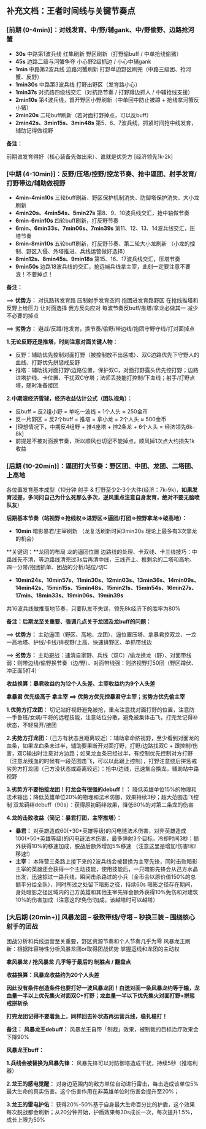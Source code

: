 ## **补充文档：王者时间线与关键节奏点**

### **[前期 (0-4min)]：对线发育、中/野/辅gank、中/野偷野、边路抢河蟹**
- **30s** 中路第1波兵线 红隼刷新 野区刷新（打野偷buff / 中单抢线偷猪）
- **45s** 边路二级与河蟹争夺 小心野2级抓边 / 小心中辅gank
- **1min** 中路第2波兵线 边路河蟹刷新 打野单边野区刷完（中路三级团、抢河蟹、反野） 
- **1min30s** 中路第3波兵线 打野出野区（发育路小心）
- **1min37s** 对抗路四级线交汇（对抗路节奏 / 打野蹲边抓人 / 中辅抢线支援）
- **2min10s** 第4波兵线，首开野区小野刷新（中单回中防止被蹲 + 抢线拿河蟹反小猪）
- **2min20s** 二轮buff刷新（若对面打野掉点，可以反buff）
- **2min42s、3min15s、3min48s** 第5、6、7波兵线，抓紧时间抢中线发育，辅助记得做视野

**备注：**

前期谁发育得好（核心装备先做出来）、谁就是优势方 [经济领先1k-2k]

### **[中期 (4-10min)]：反野/压塔/控野/控龙节奏、抢中逼团、射手发育/打野带边/辅助做视野**
- **4min-4min10s** 三轮buff刷新、野区保护机制消失、防御塔保护消失、大小龙刷新 
- **4min20s、4min54s、5min27s** 第8、9、10波兵线交汇，抢中轴做节奏
- **6min-6min10s** 四轮buff刷新，打反野节奏
- **6min、6min33s、7min06s、7min39s** 第11、12、13、14波兵线交汇，压塔节奏
- **8min-8min10s** 五轮buff刷新，打反野节奏、第二轮大小龙刷新
（小龙的控制、野区入侵、外塔推进、兵线运营做好选择）
- **8min12s、8min45s、9min18s** 第15、16、17波兵线交汇，压塔节奏
- **9min50s** 边路18波兵线的交汇，抢远端兵线拿主宰，此刻一定要注意不要浪！不要掉点！

**备注：**

==> **优势方：** 对抗路转发育路 压制射手发育空间 抱团进发育路野区 在抢线推塔和反野上给压力 让对面选择 我方反向应对 每波节奏反buff/推塔/拿龙必做其一 减少不必要的掉点

==> **劣势方：** 避战/反蹲/抢发育，换节奏/偷野/带边线/抱团守野守线/打对面掉点

**1.无论反野还是推塔，时刻注意对面关键人物：**
- 反野：辅助优先控制对面打野（被控制放不出惩戒）、双C边路优先下守野人的血线、打野优先拼惩戒反野
- 推塔：辅助找对面打野\边路位置，保护双C，对面打野露头优先控打野；边路进塔护线、卡位置、干扰双C守塔；法师丢技能打控制/下血线；射手/打野点塔，随时准备接团 

**2.中期滚经济雪球，经济收益估计公式（团队视角）：**
- 反buff = 反2组小野 = 单吃一波线 = 1个人头 ≈ 250金币
- 反一片野区 = 反2个buff = 推塔 = 拿小龙 = 2个人头 ≈ 500金币
- [理想情况下，中期反4组野 + 推4座塔 + 控2条龙 + 6个人头 = 经济领先6k-8k]
- 前提是不被对面换节奏，所以顺风也切记不能掉点，顺风掉1次点大约损失1k收益

### **[后期 (10-20min)]：逼团打大节奏：野区团、中团、龙团、二塔团、上高地**

各位置发育基本成型（10分钟 射手 & 打野至少2-3个大件(经济：7k-9k)，**如果发育过差，多问问自己为什么死那么多次，逆风重点注意自身发育，绝对不要无脑喷队友**）

**后期基本节奏（站视野=>抢线权=>进野区=>逼团/打团=>控野拿龙=>破高地）：**
- **10min** 暗影暴君/主宰刷新 （龙复活刷新时间3min30s 理论上最多有3次拿龙的机会）
    
**关键词：**龙团的布局 龙的逼团位置 边路线的处理、卡双线、卡三线技巧：中路线先不清，等边路线清完过3s后再清中线，三线齐上、推剩余的二塔和高地、四一分带/抱团抓单、团战的分析/站位/切C

- **10min24s、10min57s、11min30s、12min03s、13min36s、14min09s、14min42s、15min15s、15min48s、15min21s、15min54s、16min27s、17min、18min33s、19min06s、19min39s**

共16波兵线做推高地节奏，只要队友不失误，领先8k经济下的胜率为80%

**备注：后期龙至关重要、强调几点关于龙团及龙buff的问题：**

==> **优势方：** 主动逼团（野区、高地、龙团）、逼位置压塔、拿暴君控双龙、一龙一高地塔、护线/卡线/排视野/上高、快速排野区、单抓带线边

==> **劣势方：** 主动避战：速清自家野、兵线（双C）/偷龙换龙（野）、对面带线弱：则带边线/偷野换节奏（边/野）、对面带线强：则挤视野打50团（野区蹲伏、冲正面5打4）

**收益换算：暴君收益约为12个人头差、主宰收益约为9个人头差**

**拿暴君 优先级高于 拿主宰 ==> 优势方优先控暴君守主宰；劣势方优先偷主宰**

**1.优势方打龙团：** 切记站好视野避免被抢，重点注意找对面打野的位置，注意防一手鲁班/女娲/干将的远程技能，注意站位分散，避免被集体击飞，打完龙记得补状态，不轻易开/接团

**2.劣势方打龙团：**（己方有状态且距离较近）：辅助拿命挤视野，至少看到对面龙的血条，如果龙血条未过半，辅助要果断开对面打野，打野/边路找双C + 跟控制/伤害，双C输出时注意对方边路；如果龙血条已经过半，有控制优先控制对方打野（注意龙残血的时候有一段范围击飞，可以以此跟上控制），打野注意绕后拼惩戒
劣势方打龙团（己方没状态或距离较远）：抢中/边线，迅速集合换龙，辅助站中路视野

**3.劣势方不要怕接龙团！打龙会有很强的debuff！：** 降低英雄单位15%的物理和法术输出；降低英雄单位20%的物理和法术防御，效果持续3秒；超大范围击飞控制
双龙羁绊debuff（90s）：获得原初羁绊效果，降低60%的对第二条龙的伤害

**4.龙的击败收益（简记：暴君打团，主宰推塔）：**
- **暴君：** 对英雄造成60(+30\*英雄等级)的闪电链法术伤害，对非英雄造成100(+50\*英雄等级)的闪电链法术伤害，最多弹射3个目标，冷却时间3秒；额外获得10%的移速加成，脱战后额外增加5%移速 （注意这里是增加!伤害!和!移速!）
- **主宰：** 本阵营三条路上接下来的2波兵线会被替换为主宰先锋，同时击败暗影主宰的英雄还会获得一个主动技能，使用技能后，一只暗影先锋会从己方水晶出发，迅速掠过一路兵线，瞬间击杀路过的小兵（金币会以原价值150%的总额平分给全队），同时所过之处留下暗影之径，持续60s
暗影之径存在期间，身处暗影之径区域内的己方英雄和其他主宰先锋会额外获得10%免伤和对建筑10%的伤害加成（注意这的!免伤!加成，该越塔时可以越塔）

### **[大后期 (20min+)] 风暴龙团 – 极致带线/守塔 – 秒换三装 – 围绕核心射手的团战**

团战分析和兵线运营至关重要，野区资源节奏和个人节奏几乎为零
风暴龙王刷新：根据阵容特性分析风暴龙团or取得团战优势 掌握运线和龙团的主动权

**拿风暴龙 / 抢风暴龙 几乎等于最后的 制胜点 / 翻盘点**

**收益换算：风暴龙收益约为20个人头差**

**因此没有条件创造条件也要打好一波风暴龙团！白送对面一条风暴龙约等于输，龙血量一半以上优先集火对面双C+打野；龙血量一半以下优先集火对面打野+拼惩戒拼斩杀**

**打完龙团记得不要着急上，同样回去补状态再运营兵线，稳扎稳打！**

**备注：**
**风暴龙王debuff：** 风暴龙王自带「制裁」效果，被制裁的目标治疗效果会下降90%

**风暴龙王buff：**

**1.兵线会被替换为风暴先锋：** 风暴先锋可以对防御塔造成干扰，持续5秒（推塔利器）

**2.龙王的感电觉醒：** 对身边范围内的敌方单位自动进行雷击，每击造成该单位5%最大生命的真实伤害。这个伤害作用在非英雄单位时伤害会提升至20%；

**3.龙王的雷电护佑：** 获得20%-50%基于自身最大生命百分比的护盾，这个效果每次脱战都会刷新；从20分钟开始，护盾效果每30s成长一次，每次提升1.5%，成长上限为50%